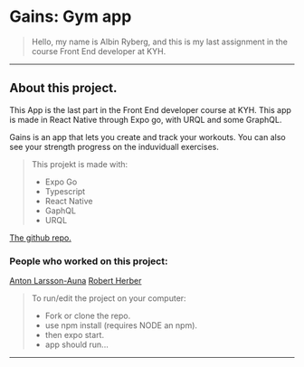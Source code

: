 # Gains: Gym app

> Hello, my name is Albin Ryberg, and this is my last assignment in the course Front End developer at KYH.

---

## About this project.

This App is the last part in the Front End developer course at KYH. This app is made in React Native through Expo go, with URQL and some GraphQL. 

Gains is an app that lets you create and track your workouts. You can also see your strength progress on the induviduall exercises.

>This projekt is made with:
> - Expo Go
> - Typescript
> - React Native
> - GaphQL
> - URQL

[The github repo.](https://github.com/AlbinR/gains)

### People who worked on this project:
[Anton Larsson-Auna](https://github.com/xamnotna)
[Robert Herber](https://github.com/robertherber)

> To run/edit the project on your computer:
>
> - Fork or clone the repo.
> - use npm install (requires NODE an npm).
> - then expo start.
> - app should run...

---
